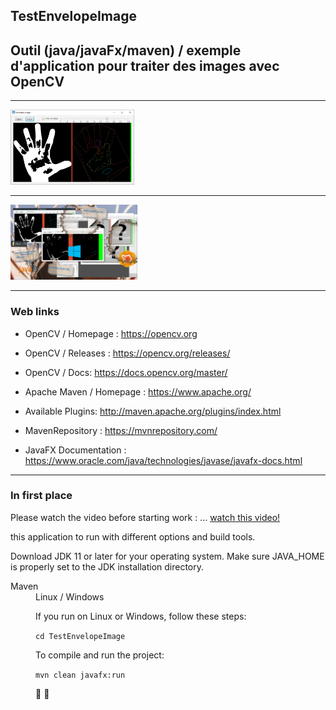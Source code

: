 ## TestEnvelopeImage
## Outil (java/javaFx/maven) / exemple d'application pour traiter des images avec OpenCV

---

<img src="https://github.com/HERMANN3712/TestEnvelopeImage/blob/master/media/image%20application.png?raw=true" alt="screenshot" height="120"/>

---

<img src="https://github.com/HERMANN3712/TestEnvelopeImage/blob/master/media/copie%20ecran%2001.png?raw=true" alt="screenshot" height="120"/>

---

### Web links

* OpenCV / Homepage : <https://opencv.org>
* OpenCV / Releases : <https://opencv.org/releases/>
* OpenCV / Docs: <https://docs.opencv.org/master/>

* Apache Maven / Homepage : <https://www.apache.org/>
* Available Plugins: <http://maven.apache.org/plugins/index.html>
* MavenRepository  : <https://mvnrepository.com/>

* JavaFX Documentation : <https://www.oracle.com/java/technologies/javase/javafx-docs.html>

---
### In first place

Please watch the video before starting work :
...   [watch this video!](https://youtu.be/BwprSB4OtWc "Watch video!")

this application to run with different options and build tools.

Download JDK 11 or later for your operating system. Make sure JAVA_HOME is properly set to the JDK installation directory.


<dl>
<dt>Maven</dt>
<dd>Linux / Windows<dd>

If you run on Linux or Windows, follow these steps:

```cd TestEnvelopeImage```

To compile and run the project:

```mvn clean javafx:run```

:eyes:
:hamster:
</dl>
